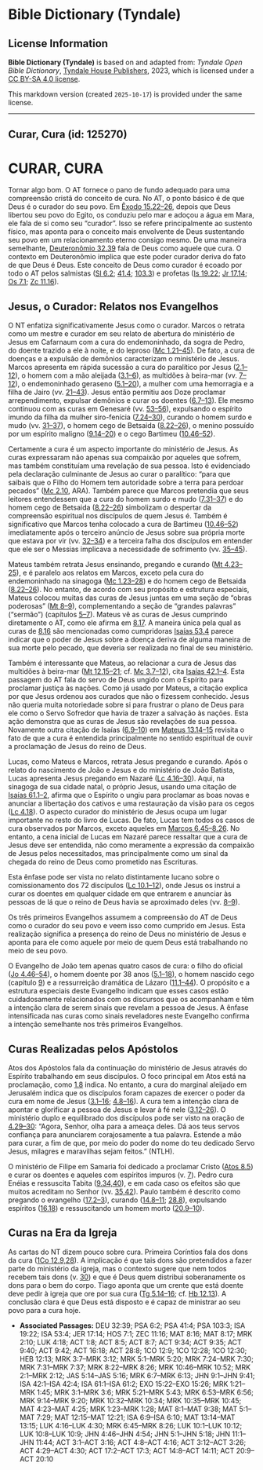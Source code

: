# Bible Dictionary (Tyndale)

## License Information

**Bible Dictionary (Tyndale)** is based on and adapted from: _Tyndale Open Bible Dictionary_, [Tyndale House Publishers](https://tyndaleopenresources.com/), 2023, which is licensed under a [CC BY-SA 4.0 license](https://creativecommons.org/licenses/by-sa/4.0/legalcode.en).

This markdown version (created `2025-10-17`) is provided under the same license.



--------------------------------

## Curar, Cura (id: 125270)

CURAR, CURA
===========

Tornar algo bom. O AT fornece o pano de fundo adequado para uma compreensão cristã do conceito de cura. No AT, o ponto básico é de que Deus é o curador do seu povo. Em [Êxodo 15\.22–26](https://ref.ly/Exod15:22-Exod15:26), depois que Deus libertou seu povo do Egito, os conduziu pelo mar e adoçou a água em Mara, ele fala de si como seu “curador”. Isso se refere principalmente ao sustento físico, mas aponta para o conceito mais envolvente de Deus sustentando seu povo em um relacionamento eterno consigo mesmo. De uma maneira semelhante, [Deuteronômio 32\.39](https://ref.ly/Deut32:39) fala de Deus como aquele que cura. O contexto em Deuteronômio implica que este poder curador deriva do fato de que Deus é Deus. Este conceito de Deus como curador é ecoado por todo o AT pelos salmistas ([Sl 6\.2](https://ref.ly/Ps6:2); [41\.4](https://ref.ly/Ps41:4); [103\.3](https://ref.ly/Ps103:3)) e profetas ([Is 19\.22](https://ref.ly/Isa19:22); [Jr 17\.14](https://ref.ly/Jer17:14); [Os 7\.1](https://ref.ly/Hos7:1); [Zc 11\.16](https://ref.ly/Zech11:16)).

Jesus, o Curador: Relatos nos Evangelhos
----------------------------------------

O NT enfatiza significativamente Jesus como o curador. Marcos o retrata como um mestre e curador em seu relato de abertura do ministério de Jesus em Cafarnaum com a cura do endemoninhado, da sogra de Pedro, do doente trazido a ele à noite, e do leproso ([Mc 1\.21–45](https://ref.ly/Mark1:21-Mark1:45)). De fato, a cura de doenças e a expulsão de demônios caracterizam o ministério de Jesus. Marcos apresenta em rápida sucessão a cura do paralítico por Jesus ([2\.1–12](https://ref.ly/Mark2:1-Mark2:12)), o homem com a mão aleijada ([3\.1–6](https://ref.ly/Mark3:1-Mark3:6)), as multidões à beira\-mar (vv. [7–12](https://ref.ly/Mark3:7-Mark3:12)), o endemoninhado geraseno ([5\.1–20](https://ref.ly/Mark5:1-Mark5:20)), a mulher com uma hemorragia e a filha de Jairo (vv. [21–43](https://ref.ly/Mark5:21-Mark5:43)). Jesus então permitiu aos Doze proclamar arrependimento, expulsar demônios e curar os doentes ([6\.7–13](https://ref.ly/Mark6:7-Mark6:13)). Ele mesmo continuou com as curas em Genesaré (vv. [53–56](https://ref.ly/Mark6:53-Mark6:56)), expulsando o espírito imundo da filha da mulher siro\-fenícia ([7\.24–30](https://ref.ly/Mark7:24-Mark7:30)), curando o homem surdo e mudo (vv. [31–37](https://ref.ly/Mark7:31-Mark7:37)), o homem cego de Betsaida ([8\.22–26](https://ref.ly/Mark8:22-Mark8:26)), o menino possuído por um espírito maligno ([9\.14–20](https://ref.ly/Mark9:14-Mark9:20)) e o cego Bartimeu ([10\.46–52](https://ref.ly/Mark10:46-Mark10:52)).

Certamente a cura é um aspecto importante do ministério de Jesus. As curas expressaram não apenas sua compaixão por aqueles que sofrem, mas também constituíam uma revelação de sua pessoa. Isto é evidenciado pela declaração culminante de Jesus ao curar o paralítico: “para que saibais que o Filho do Homem tem autoridade sobre a terra para perdoar pecados” ([Mc 2\.10](https://ref.ly/Mark2:10), ARA). Também parece que Marcos pretendia que seus leitores entendessem que a cura do homem surdo e mudo ([7\.31–37](https://ref.ly/Mark7:31-Mark7:37)) e do homem cego de Betsaida ([8\.22–26](https://ref.ly/Mark8:22-Mark8:26)) simbolizam o despertar da compreensão espiritual nos discípulos de quem Jesus é. Também é significativo que Marcos tenha colocado a cura de Bartimeu ([10\.46–52](https://ref.ly/Mark10:46-Mark10:52)) imediatamente após o terceiro anúncio de Jesus sobre sua própria morte que estava por vir (vv. [32–34](https://ref.ly/Mark10:32-Mark10:34)) e a terceira falha dos discípulos em entender que ele ser o Messias implicava a necessidade de sofrimento (vv. [35–45](https://ref.ly/Mark10:35-Mark10:45)).

Mateus também retrata Jesus ensinando, pregando e curando ([Mt 4\.23–25](https://ref.ly/Matt4:23-Matt4:25)), e é paralelo aos relatos em Marcos, exceto pela cura do endemoninhado na sinagoga ([Mc 1\.23–28](https://ref.ly/Mark1:23-Mark1:28)) e do homem cego de Betsaida ([8\.22–26](https://ref.ly/Mark8:22-Mark8:26)). No entanto, de acordo com seu propósito e estrutura especiais, Mateus colocou muitas das curas de Jesus juntas em uma seção de “obras poderosas” ([Mt 8–9](https://ref.ly/Matt8:1-Matt9:38)), complementando a seção de “grandes palavras” (“sermão”) (capítulos [5–7](https://ref.ly/Matt5:1-Matt7:29)). Mateus vê as curas de Jesus cumprindo diretamente o AT, como ele afirma em [8\.17](https://ref.ly/Matt8:17). A maneira única pela qual as curas de [8\.16](https://ref.ly/Matt8:16) são mencionadas como cumpridoras [Isaías 53\.4](https://ref.ly/Isa53:4) parece indicar que o poder de Jesus sobre a doença deriva de alguma maneira de sua morte pelo pecado, que deveria ser realizada no final de seu ministério.

Também é interessante que Mateus, ao relacionar a cura de Jesus das multidões à beira\-mar ([Mt 12\.15–21](https://ref.ly/Matt12:15-Matt12:21); cf. [Mc 3\.7–12](https://ref.ly/Mark3:7-Mark3:12)), cita [Isaías 42\.1–4](https://ref.ly/Isa42:1-Isa42:4). Esta passagem do AT fala do servo de Deus ungido com o Espírito para proclamar justiça às nações. Como já usado por Mateus, a citação explica por que Jesus ordenou aos curados que não o fizessem conhecido. Jesus não queria muita notoriedade sobre si para frustrar o plano de Deus para ele como o Servo Sofredor que havia de trazer a salvação às nações. Esta ação demonstra que as curas de Jesus são revelações de sua pessoa. Novamente outra citação de Isaías ([6\.9–10](https://ref.ly/Isa6:9-Isa6:10)) em [Mateus 13\.14–15](https://ref.ly/Matt13:14-Matt13:15) revisita o fato de que a cura é entendida principalmente no sentido espiritual de ouvir a proclamação de Jesus do reino de Deus.

Lucas, como Mateus e Marcos, retrata Jesus pregando e curando. Após o relato do nascimento de João e Jesus e do ministério de João Batista, Lucas apresenta Jesus pregando em Nazaré ([Lc 4\.16–30](https://ref.ly/Luke4:16-Luke4:30)). Aqui, na sinagoga de sua cidade natal, o próprio Jesus, usando uma citação de [Isaías 61\.1–2](https://ref.ly/Isa61:1-Isa61:2), afirma que o Espírito o ungiu para proclamar as boas novas e anunciar a libertação dos cativos e uma restauração da visão para os cegos ([Lc 4\.18](https://ref.ly/Luke4:18)). O aspecto curador do ministério de Jesus ocupa um lugar importante no resto do livro de Lucas. De fato, Lucas tem todos os casos de cura observados por Marcos, exceto aqueles em [Marcos 6\.45–8\.26](https://ref.ly/Mark6:45-Mark8:26). No entanto, a cena inicial de Lucas em Nazaré parece ressaltar que a cura de Jesus deve ser entendida, não como meramente a expressão da compaixão de Jesus pelos necessitados, mas principalmente como um sinal da chegada do reino de Deus como prometido nas Escrituras.

Esta ênfase pode ser vista no relato distintamente lucano sobre o comissionamento dos 72 discípulos ([Lc 10\.1–12](https://ref.ly/Luke10:1-Luke10:12)), onde Jesus os instrui a curar os doentes em qualquer cidade em que entrarem e anunciar às pessoas de lá que o reino de Deus havia se aproximado deles (vv. [8–9](https://ref.ly/Luke10:8-Luke10:9)).

Os três primeiros Evangelhos assumem a compreensão do AT de Deus como o curador do seu povo e veem isso como cumprido em Jesus. Esta realização significa a presença do reino de Deus no ministério de Jesus e aponta para ele como aquele por meio de quem Deus está trabalhando no meio de seu povo.

O Evangelho de João tem apenas quatro casos de cura: o filho do oficial ([Jo 4\.46–54](https://ref.ly/John4:46-John4:54)), o homem doente por 38 anos ([5\.1–18](https://ref.ly/John5:1-John5:18)), o homem nascido cego (capítulo [9](https://ref.ly/John9:1-John9:41)) e a ressurreição dramática de Lázaro ([11\.1–44](https://ref.ly/John11:1-John11:44)). O propósito e a estrutura especiais deste Evangelho indicam que esses casos estão cuidadosamente relacionados com os discursos que os acompanham e têm a intenção clara de serem sinais que revelam a pessoa de Jesus. A ênfase intensificada nas curas como sinais reveladores neste Evangelho confirma a intenção semelhante nos três primeiros Evangelhos.

Curas Realizadas pelos Apóstolos
--------------------------------

Atos dos Apóstolos fala da continuação do ministério de Jesus através do Espírito trabalhando em seus discípulos. O foco principal em Atos está na proclamação, como [1\.8](https://ref.ly/Acts1:8) indica. No entanto, a cura do marginal aleijado em Jerusalém indica que os discípulos foram capazes de exercer o poder da cura em nome de Jesus ([3\.1–16](https://ref.ly/Acts3:1-Acts3:16); [4\.8–16](https://ref.ly/Acts4:8-Acts4:16)). A cura tem a intenção clara de apontar e glorificar a pessoa de Jesus e levar à fé nele ([3\.12–26](https://ref.ly/Acts3:12-Acts3:26)). O ministério duplo e equilibrado dos discípulos pode ser visto na oração de [4\.29–30](https://ref.ly/Acts4:29-Acts4:30): “Agora, Senhor, olha para a ameaça deles. Dá aos teus servos confiança para anunciarem corajosamente a tua palavra. Estende a mão para curar, a fim de que, por meio do poder do nome do teu dedicado Servo Jesus, milagres e maravilhas sejam feitos.” (NTLH).

O ministério de Filipe em Samaria foi dedicado a proclamar Cristo ([Atos 8\.5](https://ref.ly/Acts8:5)) e curar os doentes e aqueles com espíritos impuros (v. [7](https://ref.ly/Acts8:7)). Pedro cura Enéias e ressuscita Tabita ([9\.34,40](https://ref.ly/Acts9:34)), e em cada caso os efeitos são que muitos acreditam no Senhor (vv. [35,42](https://ref.ly/Acts9:35)). Paulo também é descrito como pregando o evangelho ([17\.2–3](https://ref.ly/Acts17:2-Acts17:3)), curando ([14\.8–11](https://ref.ly/Acts14:8-Acts14:11); [28\.8](https://ref.ly/Acts28:8)), expulsando espíritos ([16\.18](https://ref.ly/Acts16:18)) e ressuscitando um homem morto ([20\.9–10](https://ref.ly/Acts20:9-Acts20:10)).

Curas na Era da Igreja
----------------------

As cartas do NT dizem pouco sobre cura. Primeira Coríntios fala dos dons da cura ([1Co 12\.9,28](https://ref.ly/1Cor12:9)). A implicação é que tais dons são pretendidos a fazer parte do ministério da igreja, mas o contexto sugere que nem todos recebem tais dons (v. [30](https://ref.ly/1Cor12:30)) e que é Deus quem distribui soberanamente os dons para o bem do corpo. Tiago aponta que um crente que está doente deve pedir à igreja que ore por sua cura ([Tg 5\.14–16](https://ref.ly/Jas5:14-Jas5:16); cf. [Hb 12\.13](https://ref.ly/Heb12:13)). A conclusão clara é que Deus está disposto e é capaz de ministrar ao seu povo para a cura hoje.

* **Associated Passages:** DEU 32:39; PSA 6:2; PSA 41:4; PSA 103:3; ISA 19:22; ISA 53:4; JER 17:14; HOS 7:1; ZEC 11:16; MAT 8:16; MAT 8:17; MRK 2:10; LUK 4:18; ACT 1:8; ACT 8:5; ACT 8:7; ACT 9:34; ACT 9:35; ACT 9:40; ACT 9:42; ACT 16:18; ACT 28:8; 1CO 12:9; 1CO 12:28; 1CO 12:30; HEB 12:13; MRK 3:7–MRK 3:12; MRK 5:1–MRK 5:20; MRK 7:24–MRK 7:30; MRK 7:31–MRK 7:37; MRK 8:22–MRK 8:26; MRK 10:46–MRK 10:52; MRK 2:1–MRK 2:12; JAS 5:14–JAS 5:16; MRK 6:7–MRK 6:13; JHN 9:1–JHN 9:41; ISA 42:1–ISA 42:4; ISA 61:1–ISA 61:2; EXO 15:22–EXO 15:26; MRK 1:21–MRK 1:45; MRK 3:1–MRK 3:6; MRK 5:21–MRK 5:43; MRK 6:53–MRK 6:56; MRK 9:14–MRK 9:20; MRK 10:32–MRK 10:34; MRK 10:35–MRK 10:45; MAT 4:23–MAT 4:25; MRK 1:23–MRK 1:28; MAT 8:1–MAT 9:38; MAT 5:1–MAT 7:29; MAT 12:15–MAT 12:21; ISA 6:9–ISA 6:10; MAT 13:14–MAT 13:15; LUK 4:16–LUK 4:30; MRK 6:45–MRK 8:26; LUK 10:1–LUK 10:12; LUK 10:8–LUK 10:9; JHN 4:46–JHN 4:54; JHN 5:1–JHN 5:18; JHN 11:1–JHN 11:44; ACT 3:1–ACT 3:16; ACT 4:8–ACT 4:16; ACT 3:12–ACT 3:26; ACT 4:29–ACT 4:30; ACT 17:2–ACT 17:3; ACT 14:8–ACT 14:11; ACT 20:9–ACT 20:10

